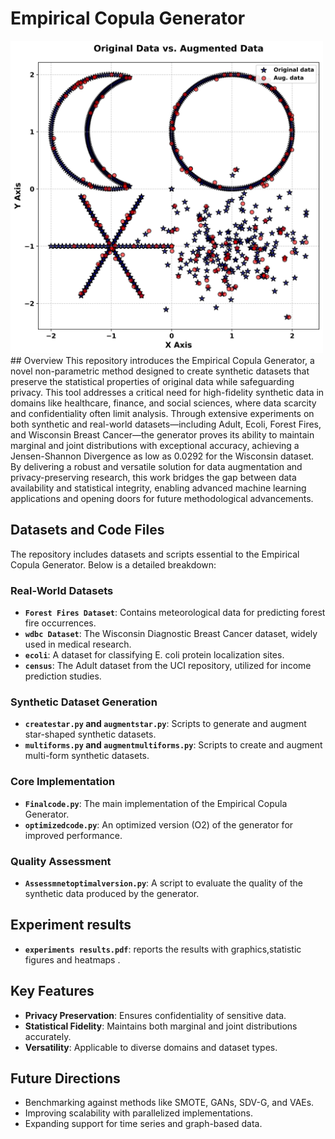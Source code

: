 
# Empirical Copula Generator
<img src="figure 6.png" alt="multi-forms" width="500"/>
## Overview
This repository introduces the Empirical Copula Generator, a novel non-parametric method designed to create synthetic datasets that preserve the statistical properties of original data while safeguarding privacy. This tool addresses a critical need for high-fidelity synthetic data in domains like healthcare, finance, and social sciences, where data scarcity and confidentiality often limit analysis. Through extensive experiments on both synthetic and real-world datasets—including Adult, Ecoli, Forest Fires, and Wisconsin Breast Cancer—the generator proves its ability to maintain marginal and joint distributions with exceptional accuracy, achieving a Jensen-Shannon Divergence as low as 0.0292 for the Wisconsin dataset. By delivering a robust and versatile solution for data augmentation and privacy-preserving research, this work bridges the gap between data availability and statistical integrity, enabling advanced machine learning applications and opening doors for future methodological advancements.

## Datasets and Code Files
The repository includes datasets and scripts essential to the Empirical Copula Generator. Below is a detailed breakdown:

### Real-World Datasets
- **`Forest Fires Dataset`**: Contains meteorological data for predicting forest fire occurrences.
- **`wdbc Dataset`**: The Wisconsin Diagnostic Breast Cancer dataset, widely used in medical research.
- **`ecoli`**: A dataset for classifying E. coli protein localization sites.
- **`census`**: The Adult dataset from the UCI repository, utilized for income prediction studies.

### Synthetic Dataset Generation
- **`createstar.py` and `augmentstar.py`**: Scripts to generate and augment star-shaped synthetic datasets.
- **`multiforms.py` and `augmentmultiforms.py`**: Scripts to create and augment multi-form synthetic datasets.

### Core Implementation
- **`Finalcode.py`**: The main implementation of the Empirical Copula Generator.
- **`optimizedcode.py`**: An optimized version (O2) of the generator for improved performance.

### Quality Assessment
- **`Assessmnetoptimalversion.py`**: A script to evaluate the quality of the synthetic data produced by the generator.

## Experiment results
- **`experiments results.pdf`**: reports the results with graphics,statistic figures and heatmaps .

## Key Features
- **Privacy Preservation**: Ensures confidentiality of sensitive data.
- **Statistical Fidelity**: Maintains both marginal and joint distributions accurately.
- **Versatility**: Applicable to diverse domains and dataset types.
## Future Directions
- Benchmarking against methods like SMOTE, GANs, SDV-G, and VAEs.
- Improving scalability with parallelized implementations.
- Expanding support for time series and graph-based data.


